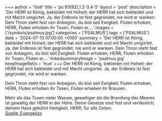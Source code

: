 +++
author = 'Gott'
title = 'ps 93(92),1.2-3.4-5'
layout = 'post'
description = 'Der HERR ist König, bekleidet mit Hoheit;  der HERR hat sich bekleidet und mit Macht umgürtet.  Ja, der Erdkreis ist fest gegründet,  nie wird er wanken.  Dein Thron steht fest von Anbeginn,  du bist seit Ewigkeit. Fluten erhoben, HERR,  Fluten erhoben ihr Tosen,  Fluten er....'
images = ['/symbols/psalmus.jpg']
categories = ['PSALMUS']
tags = ['PSALMUS']
date = '2024-07-13 07:00:00 +0100'
summary = 'Der HERR ist König, bekleidet mit Hoheit;  der HERR hat sich bekleidet und mit Macht umgürtet.  Ja, der Erdkreis ist fest gegründet,  nie wird er wanken.  Dein Thron steht fest von Anbeginn,  du bist seit Ewigkeit. Fluten erhoben, HERR,  Fluten erhoben ihr Tosen,  Fluten er....'
linkedsummaryImage = 'psalmus.jpg'
keepImageRatio = 'true'
+++
Der HERR ist König, bekleidet mit Hoheit; 
der HERR hat sich bekleidet und mit Macht umgürtet. 
Ja, der Erdkreis ist fest gegründet, 
nie wird er wanken.

Dein Thron steht fest von Anbeginn, 
du bist seit Ewigkeit.
Fluten erhoben, HERR, 
Fluten erhoben ihr Tosen, 
Fluten erheben ihr Brausen.<!--more-->

Mehr als das Tosen vieler Wasser, 
gewaltiger als die Brandung des Meeres 
ist gewaltig der HERR in der Höhe.
Deine Gesetze sind fest und verlässlich; 
deinem Haus gebührt Heiligkeit, 
HERR, für alle Zeiten.<br> [Quelle: Evangelizo](https://evangeliumtagfuertag.org/DE/gospel)